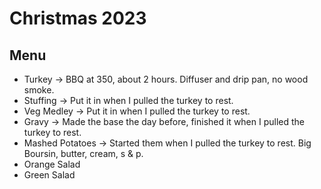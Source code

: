 # Christmas 2023

## Menu

- Turkey -> BBQ at 350, about 2 hours. Diffuser and drip pan, no wood smoke.
- Stuffing -> Put it in when I pulled the turkey to rest.
- Veg Medley -> Put it in when I pulled the turkey to rest.
- Gravy -> Made the base the day before, finished it when I pulled the turkey to rest.
- Mashed Potatoes -> Started them when I pulled the turkey to rest. Big Boursin, butter, cream, s & p.
- Orange Salad
- Green Salad
